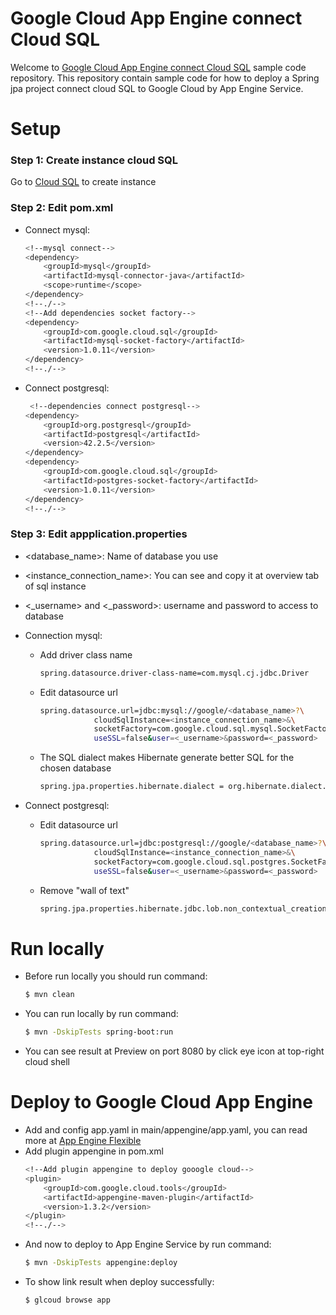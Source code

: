# Google Cloud App Engine connect Cloud SQL

Welcome to [Google Cloud App Engine connect Cloud SQL](https://cloud.google.com/sql/docs/mysql/connect-app-engine?hl=vi) sample code repository. This repository
contain sample code for how to deploy a Spring jpa project connect cloud SQL to Google Cloud by App Engine Service.

# Setup

### Step 1: Create instance cloud SQL
Go to [Cloud SQL](https://console.cloud.google.com/sql/instances) to create instance

### Step 2: Edit pom.xml
- Connect mysql:
    ```sh
    <!--mysql connect-->
	<dependency>
		<groupId>mysql</groupId>
		<artifactId>mysql-connector-java</artifactId>
		<scope>runtime</scope>
	</dependency>
    <!--./-->
    <!--Add dependencies socket factory-->
    <dependency>
        <groupId>com.google.cloud.sql</groupId>
        <artifactId>mysql-socket-factory</artifactId>
        <version>1.0.11</version>
    </dependency>
    <!--./-->
    ```
- Connect postgresql:

    ```sh
     <!--dependencies connect postgresql-->
    <dependency>
        <groupId>org.postgresql</groupId>
        <artifactId>postgresql</artifactId>
        <version>42.2.5</version>
    </dependency>
    <dependency>
        <groupId>com.google.cloud.sql</groupId>
        <artifactId>postgres-socket-factory</artifactId>
        <version>1.0.11</version>
    </dependency>
    <!--./-->
    ```

### Step 3: Edit appplication.properties

- <database_name>: Name of database you use
- <instance_connection_name>: You can see and copy it at overview tab of sql instance
- <_username> and <_password>: username and password to access to database

- Connection mysql:
    + Add driver class name
        ```sh
        spring.datasource.driver-class-name=com.mysql.cj.jdbc.Driver
        ```
    + Edit datasource url
        ```sh
        spring.datasource.url=jdbc:mysql://google/<database_name>?\
                    cloudSqlInstance=<instance_connection_name>&\
                    socketFactory=com.google.cloud.sql.mysql.SocketFactory&\
                    useSSL=false&user=<_username>&password=<_password>
        ```
    + The SQL dialect makes Hibernate generate better SQL for the chosen database
        ```sh
        spring.jpa.properties.hibernate.dialect = org.hibernate.dialect.MySQL5InnoDBDialect
        ```

- Connect postgresql:
    + Edit datasource url
        ```sh
        spring.datasource.url=jdbc:postgresql://google/<database_name>?\
                    cloudSqlInstance=<instance_connection_name>&\
                    socketFactory=com.google.cloud.sql.postgres.SocketFactory&\
                    useSSL=false&user=<_username>&password=<_password>
        ```
    + Remove "wall of text"
        ```sh
        spring.jpa.properties.hibernate.jdbc.lob.non_contextual_creation=true
        ```

# Run locally

* Before run locally you should run command:
    ```sh
    $ mvn clean
    ```
* You can run locally by run command:
    ```sh    
    $ mvn -DskipTests spring-boot:run
    ```
* You can see result at Preview on port 8080 by click eye icon at top-right cloud shell

# Deploy to Google Cloud App Engine 

* Add and config app.yaml in main/appengine/app.yaml, you can read more at [App Engine Flexible](https://cloud.google.com/appengine/docs/flexible/java/configuring-your-app-with-app-yaml)
* Add plugin appengine in pom.xml
    ```sh
    <!--Add plugin appengine to deploy gooogle cloud-->
    <plugin>
	    <groupId>com.google.cloud.tools</groupId>
		<artifactId>appengine-maven-plugin</artifactId>
		<version>1.3.2</version>
	</plugin>
    <!--./-->
    ```
* And now to deploy to App Engine Service by run command:
    ```sh
    $ mvn -DskipTests appengine:deploy
    ```
* To show link result when deploy successfully:
    ```sh
    $ glcoud browse app
    ```
